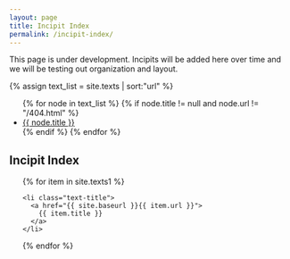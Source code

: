 ```yaml
---
layout: page
title: Incipit Index
permalink: /incipit-index/
---
```


This page is under development. Incipits will be added here over time and we will be testing out organization and layout.

<div>
{% assign text_list = site.texts | sort:"url" %}
<ul>
{% for node in text_list %}
  {% if node.title != null and node.url != "/404.html" %}
    <li><a class="sidebar-nav-item{% if page.url == node.url %} active{% endif %}" href="{{ site.baseurl }}{{ node.url }}">{{ node.title }}</a></li>
  {% endif %}
{% endfor %}
</ul>
</div>

<div class="toc">
  <h2>Incipit Index</h2>
  <ul class="texts">
  {% for item in site.texts1 %}

    <li class="text-title">
      <a href="{{ site.baseurl }}{{ item.url }}">
        {{ item.title }}
      </a>
    </li>
  {% endfor %}
  </ul>
</div>

